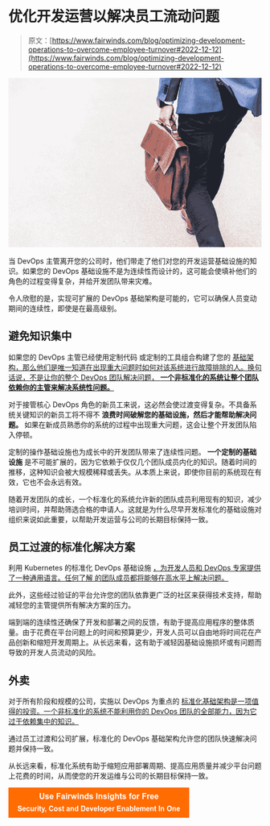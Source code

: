 # 优化开发运营以解决员工流动问题

> 原文：[https://www.fairwinds.com/blog/optimizing-development-operations-to-overcome-employee-turnover#2022-12-12](https://www.fairwinds.com/blog/optimizing-development-operations-to-overcome-employee-turnover#2022-12-12)

 ![marten-bjork-6dW3xyQvcYE-unsplash-1](img/3fd340534c26ca04e54d23f7d5a16917.png)

当 DevOps 主管离开您的公司时，他们带走了他们对您的开发运营基础设施的知识。如果您的 DevOps 基础设施不是为连续性而设计的，这可能会使填补他们的角色的过程变得复杂，并给开发团队带来灾难。

令人欣慰的是，实现可扩展的 DevOps 基础架构是可能的，它可以确保人员变动期间的连续性，即使是在最高级别。

## **避免知识集中**

如果您的 DevOps 主管已经使用定制代码 或定制的工具组合构建了您的  [基础架构，那么他们是唯一知道在出现重大问题时如何对该系统进行故障排除的人。换句话说，不是让你的整个 DevOps 团队解决问题，  **一个非标准化的系统让整个团队依赖你的主管来解决系统性问题。**](https://www.fairwinds.com/blog/infrastructure-as-code-should-not-have-a-single-point-of-failure)

对于接管核心 DevOps 角色的新员工来说，这必然会使过渡变得复杂。不具备系统关键知识的新员工将不得不  **浪费时间破解您的基础设施，然后才能帮助解决问题。** 如果在新成员熟悉你的系统的过程中出现重大问题，这会让整个开发团队陷入停顿。

定制的操作基础设施也为成长中的开发团队带来了连续性问题。  **一个定制的基础设施** 是不可能扩展的，因为它依赖于仅仅几个团队成员内化的知识。随着时间的推移，这种知识会被大规模稀释或丢失。从本质上来说，即使你目前的系统现在有效，它也不会永远有效。

随着开发团队的成长，一个标准化的系统允许新的团队成员利用现有的知识，减少培训时间，并帮助筛选合格的申请人。这就是为什么尽早开发标准化的基础设施对组织来说如此重要，以帮助开发运营与公司的长期目标保持一致。

## **员工过渡的标准化解决方案**

利用 Kubernetes 的标准化 DevOps 基础设施  [，为开发人员和 DevOps 专家提供了一种通用语言。任何了解  的团队成员都将能够在高水平上解决问题。](https://www.fairwinds.com/blog/5-key-considerations-when-choosing-kubernetes)

此外，这些经过验证的平台允许您的团队依靠更广泛的社区来获得技术支持，帮助减轻您的主管提供所有解决方案的压力。

端到端的连续性还确保了开发和部署之间的反馈，有助于提高应用程序的整体质量。由于花费在平台问题上的时间和预算更少，开发人员可以自由地将时间花在产品创新和缩短开发周期上。从长远来看，这有助于减轻因基础设施损坏或有问题而导致的开发人员流动的风险。

## **外卖**

对于所有阶段和规模的公司，实施以 DevOps 为重点的  [标准化基础架构是一项值得的投资。一个非标准化的系统不能利用你的 DevOps 团队的全部能力，因为它过于依赖集中的知识。](https://www.fairwinds.com/clusterops)

通过员工过渡和公司扩展，标准化的 DevOps 基础架构允许您的团队快速解决问题并保持一致。

从长远来看，标准化系统有助于缩短应用部署周期、提高应用质量并减少平台问题上花费的时间，从而使您的开发运维与公司的长期目标保持一致。

[![Use Fairwinds Insights for Free Security, Cost and Developer Enablement In One](img/7c86296320eb01b215d8e2755e9c5b9d.png)](https://cta-redirect.hubspot.com/cta/redirect/2184645/34aa4987-a1f9-438a-a145-d7d82d5c479a)